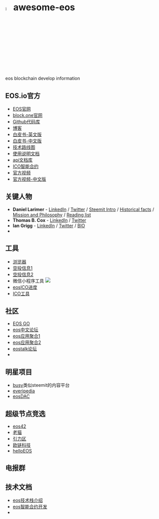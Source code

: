# <img src="https://static.eos.io/images/Landing/SectionTokenSale/eos_spinning_logo.gif" width="5%">awesome-eos
eos blockchain develop information

## EOS.io官方

* [EOS官网](https://eos.io/)
* [block.one官网](https://block.one/)
* [Github代码库](https://github.com/eosio)
* [博客](https://medium.com/@eosio)
* [白皮书-英文版](https://github.com/EOSIO/Documentation/blob/master/TechnicalWhitePaper.md)
* [白皮书-中文版](https://github.com/EOSIO/Documentation/blob/master/zh-CN/TechnicalWhitePaper.md)
* [技术路线图](https://github.com/EOSIO/Documentation/blob/master/Roadmap.md)
* [使用说明文档](https://github.com/EOSIO/eos/wiki)
* [api文档库](https://eosio.github.io/eos/)
* [ICO智能合约](https://github.com/EOSIO/eos-token-distribution)
* [官方视频](https://www.youtube.com/channel/UCbc7vIgwb-sPSckU0FbWmRg)
* [官方视频-中文版](https://i.youku.com/i/UMjY0MTg2NjA0/videos?spm=a2hzp.8244740.0.0)



## 关键人物

* **Daniel Larimer** - [LinkedIn](https://www.linkedin.com/in/daniel-larimer-0a367089/) / [Twitter](https://twitter.com/bytemaster7) / [Steemit Intro](https://steemit.com/introduceyourself/@dantheman/daniel-larimer--co-founder-of-bitshares-steemit#@carjhb/re-dantheman-daniel-larimer--co-founder-of-bitshares-steemit-20171009t095816036z) / [Historical facts](https://steemit.com/eosio/@xeroc/historical-facts-about-daniel-larimer-and-his-contributions-to-the-blockchain-industry) / [Mission and Philosophy](https://steemit.com/philosophy/@dantheman/why-do-we-fight-to-change-the-world#@splendorhub/re-dantheman-why-do-we-fight-to-change-the-world) / [Reading list](http://bytemaster.github.io/article/2015/01/10/Recommended-Reading/)
* **Thomas B. Cox** - [LinkedIn](https://www.linkedin.com/in/thomasbcox/) / [Twitter](https://twitter.com/TBCox)
* **Ian Grigg** - [LinkedIn](https://www.linkedin.com/in/ian-grigg-0379/) / [Twitter](https://twitter.com/iang_fc?lang=en) / [BIO](https://mattereum.com/the-team/ian-grigg.html)
*  ​

## 工具

* [浏览器](https://eosmonitor.io/)
* [空投信息1](https://www.airdropsforeos.com/)
* [空投信息2](https://www.eosdrops.io/)
* 微信小程序工具 ![](https://ws3.sinaimg.cn/large/006tKfTcgy1fqj58b343qj304o04odg6.jpg)
* [eosICO进度](https://eosscan.io/)
* [ICO工具](https://eoscountdown.com/)

## 社区

* [EOS GO]()
* [eos中文论坛](https://eosfans.io/)
* [eos应用聚合1](https://eosindex.io/)
* [eos应用聚合2](https://eosprojects.org/)
* [eostalk论坛](https://eostalk.io/forums)
* ​



## 明星项目

* [busy](https://busy.org/)类似steemit的内容平台
* [everipedia](https://everipedia.org/)
* [eosDAC](https://eosdac.io/)



## 超级节点竞选

* [eos42](https://blog.eos42.io/)
* [老猫](https://eoslaomao.com/)
* [引力区](http://eosgravity.com/)
* [欧链科技](https://oraclechain.io/)
* [helloEOS](https://www.helloeos.com.cn/)

## 电报群



## 技术文档

* [eos技术栈介绍](https://steemit.com/eos/@eosio/introducing-eos-io-application-stack)
* [eos智能合约开发](https://vimeo.com/channels/eosiohowto)
* ​



